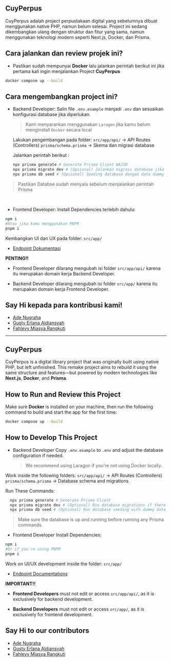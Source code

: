 ## CuyPerpus

CuyPerpus adalah project perpustakaan digital yang sebelumnya dibuat menggunakan native PHP, namun belum selesai. Project ini sedang dikembangkan ulang dengan struktur dan fitur yang sama, namun menggunakan teknologi modern seperti Next.js, Docker, dan Prisma.

## Cara jalankan dan review projek ini?

- Pastikan sudah mempunyai **Docker** lalu jalankan perintah berikut ini jika pertama kali ingin menjalankan Project **CuyPerpus**

```bash
docker compose up --build
```

## Cara mengembangkan project ini?

- Backend Developer:
  Salin file `.env.example` menjadi `.env` dan sesuaikan konfigurasi database jika diperlukan.

  > Kami menyarankan menggunakan `Laragon` jika kamu belum menginstall `Docker` secara local

  Lakukan pengembangan pada folder:
  `src/app/api/` -> API Routes (Controllers)
  `prisma/schema.prisma` -> Skema dan migrasi database

  Jalankan perintah berikut :

  ```bash
  npx prisma generate # Generate Prisma Client WAJIB
  npx prisma migrate dev # (Opsional) Jalankan migrasi database jika belum ada database
  npx prisma db seed # (Opsional) Seeding database dengan data dummy yang sudah ditentukan
  ```

> Pastikan Databse sudah menyala sebelum menjalankan perintah Prisma

  <br>

- Frontend Developer:
  Install Dependencies terlebih dahulu:

```bash
npm i
#Atau jika kamu menggunakan PNPM
pnpm i
```

Kembangkan UI dan UX pada folder:
`src/app/`

- [Endpoint Dokumentasi](https://github.com/ade-nugraha306/cuy-perpus-remake/blob/master/README.md)

**PENTING!!**

- Frontend Developer dilarang mengubah isi folder `src/app/api/` karena itu merupakan domain kerja Backend Developer.

- Backend Developer dilarang mengubah isi folder `src/app/` karena itu merupakan domain kerja Frontend Developer.

## Say Hi kepada para kontribusi kami!

- [Ade Nugraha](https://github.com/ade-nugraha306)
- [Gusty Erlana Aldiansyah](https://github.com/crytomzrt)
- [Fahlevy Miasya Rangkuti](https://github.com/Rangkuti-Code)

---

## CuyPerpus

CuyPerpus is a digital library project that was originally built using native PHP, but left unfinished. This remake project aims to rebuild it using the same structure and features—but powered by modern technologies like **Next.js**, **Docker**, and **Prisma**.

## How to Run and Review this Project

Make sure **Docker** is installed on your machine, then run the following command to build and start the app for the first time:

```bash
docker compose up --build
```

## How to Develop This Project

- Backend Developer
  Copy `.env.example` to `.env` and adjust the database configuration if needed.
  > We recommend using Laragon if you're not using Docker locally.

Work inside the following folders:
`src/app/api/` → API Routes (Controllers)
`prisma/schema.prisma` → Database schema and migrations

Run These Commands:

```bash
  npx prisma generate # Generate Prisma Client
  npx prisma migrate dev # (Optional) Run database migrations if there are no databases on your local machine
  npx prisma db seed # (Optional) Run database seeding with dummy data
```

> Make sure the database is up and running before running any Prisma commands.

- Frontend Developer
  Install Dependencies:

```bash
npm i
#Or if you're using PNPM
pnpm i
```

Work on UI/UX development inside the folder:
`src/app/`

- [Endpoint Documentations](https://github.com/ade-nugraha306/cuy-perpus-remake/blob/master/README.md)

**IMPORTANT!!**

- **Frontend Developers** must not edit or access `src/app/api/`, as it is exclusively for backend development.

- **Backend Developers** must not edit or access `src/app/`, as it is exclusively for frontend development.

## Say Hi to our contributors

- [Ade Nugraha](https://github.com/ade-nugraha306)
- [Gusty Erlana Aldiansyah](https://github.com/crytomzrt)
- [Fahlevy Miasya Rangkuti](https://github.com/Rangkuti-Code)
